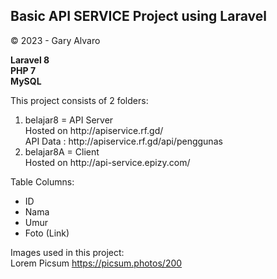 ## Basic API SERVICE Project using Laravel
&copy; 2023 - Gary Alvaro

<b>Laravel 8</b> <br>
<b>PHP 7</b> <br>
<b>MySQL</b> <br>

This project consists of 2 folders: <br>
<ol>
    <li>
        belajar8 = API Server <br>
        Hosted on http://apiservice.rf.gd/ <br>
        API Data : http://apiservice.rf.gd/api/penggunas <br>
    </li>
    <li>
        belajar8A = Client <br>
        Hosted on http://api-service.epizy.com/ <br>
    </li>
</ol>

Table Columns:
* ID
* Nama
* Umur
* Foto (Link)

Images used in this project:<br>
Lorem Picsum https://picsum.photos/200

